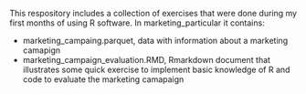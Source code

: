 This respository includes a collection of exercises that were done during my first months of using R software. In marketing_particular it contains:
- marketing_campaing.parquet, data with information about a marketing camapign
- marketing_campaign_evaluation.RMD, Rmarkdown document that illustrates some quick exercise to implement basic knowledge of R and code to evaluate the marketing camapaign
